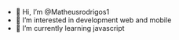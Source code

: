 - 👋 Hi, I’m @Matheusrodrigos1
- 👀 I’m interested in development web and mobile
- 🌱 I’m currently learning javascript
